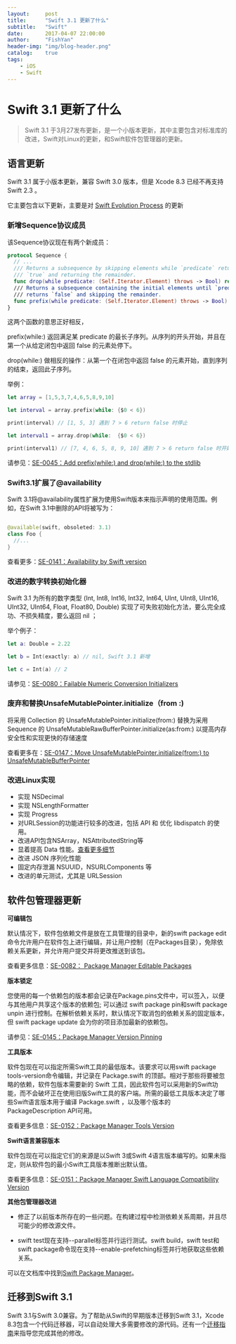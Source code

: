 ```yaml
---
layout:     post
title:      "Swift 3.1 更新了什么"
subtitle:   "Swift"
date:       2017-04-07 22:00:00
author:     "FishYan"
header-img: "img/blog-header.png" 
catalog:    true
tags:
    - iOS
    - Swift
---
```


# Swift 3.1 更新了什么

> Swift 3.1 于3月27发布更新，是一个小版本更新，其中主要包含对标准库的改进，Swift对Linux的更新，和Swift软件包管理器的更新。


## 语言更新

Swift 3.1 属于小版本更新，兼容 Swift 3.0 版本，但是 Xcode 8.3 已经不再支持 Swift 2.3 。

它主要包含以下更新，主要是对 [Swift Evolution Process](https://swift.org/contributing/#participating-in-the-swift-evolution-process) 的更新

### 新增Sequence协议成员

该Sequence协议现在有两个新成员：

```swift
protocol Sequence {
  // ...
  /// Returns a subsequence by skipping elements while `predicate` returns
  /// `true` and returning the remainder.
  func drop(while predicate: (Self.Iterator.Element) throws -> Bool) rethrows -> Self.SubSequence
  /// Returns a subsequence containing the initial elements until `predicate`
  /// returns `false` and skipping the remainder.
  func prefix(while predicate: (Self.Iterator.Element) throws -> Bool) rethrows -> Self.SubSequence
}
```

这两个函数的意思正好相反，

prefix(while:) 返回满足某 predicate 的最长子序列。从序列的开头开始，并且在第一个从给定闭包中返回 false 的元素处停下。

drop(while:) 做相反的操作：从第一个在闭包中返回 false 的元素开始，直到序列的结束，返回此子序列。

举例：
```Swift
let array = [1,5,3,7,4,6,5,8,9,10]

let interval = array.prefix(while: {$0 < 6})

print(interval) // [1, 5, 3] 遇到 7 > 6 return false 时停止

let interval1 = array.drop(while:  {$0 < 6})

print(interval1) // [7, 4, 6, 5, 8, 9, 10] 遇到 7 > 6 return false 时开始
```

请参见：[SE-0045：Add prefix(while:) and drop(while:) to the stdlib](https://github.com/apple/swift-evolution/blob/master/proposals/0045-scan-takewhile-dropwhile.md)

### Swift3.1扩展了@availability
Swift 3.1将@availability属性扩展为使用Swift版本来指示声明的使用范围。例如，在Swift 3.1中删除的API将被写为：

```swift

@available(swift, obsoleted: 3.1)
class Foo {
  //...
}

```
查看更多：[SE-0141：Availability by Swift version](https://github.com/apple/swift-evolution/blob/master/proposals/0141-available-by-swift-version.md)

### 改进的数字转换初始化器
Swift 3.1 为所有的数字类型 (Int, Int8, Int16, Int32, Int64, UInt, UInt8, UInt16, UInt32, UInt64, Float, Float80, Double) 实现了可失败初始化方法，要么完全成功、不损失精度，要么返回 nil ；

举个例子：
```Swift
let a: Double = 2.22

let b = Int(exactly: a) // nil, Swift 3.1 新增

let c = Int(a) // 2
```

请参见：[SE-0080：Failable Numeric Conversion Initializers](https://github.com/apple/swift-evolution/blob/master/proposals/0080-failable-numeric-initializers.md)

### 废弃和替换UnsafeMutablePointer.initialize（from :)

将采用 Collection 的 UnsafeMutablePointer.initialize(from:) 替换为采用 Sequence 的  UnsafeMutableRawBufferPointer.initialize(as:from:) 以提高内存安全性和实现更快的存储速度

查看更多在：[SE-0147：Move UnsafeMutablePointer.initialize(from:) to UnsafeMutableBufferPointer](https://github.com/apple/swift-evolution/blob/master/proposals/0147-move-unsafe-initialize-from.md)


### 改进Linux实现

- 实现 NSDecimal
- 实现 NSLengthFormatter
- 实现 Progress
- 对URLSession的功能进行较多的改进，包括 API 和 优化 libdispatch 的使用。
- 改进API包含NSArray，NSAttributedString等
- 显着提高 Data 性能。[查看更多细节](https://github.com/apple/swift-corelibs-foundation/blob/master/Docs/Performance%20Refinement%20of%20Data.md)
- 改进 JSON 序列化性能
- 固定内存泄漏 NSUUID，NSURLComponents 等
- 改进的单元测试，尤其是 URLSession

## 软件包管理器更新

**可编辑包**

默认情况下，软件包依赖文件是放在工具管理的目录中，新的swift package edit命令允许用户在软件包上进行编辑，并让用户控制（在Packages目录），免除依赖关系更新，并允许用户提交并将更改推送到该包。

查看更多信息：[SE-0082： Package Manager Editable Packages](https://github.com/apple/swift-evolution/blob/master/proposals/0082-swiftpm-package-edit.md)

**版本锁定**

您使用的每一个依赖包的版本都会记录在Package.pins文件中，可以签入，以便与其他用户共享这个版本的依赖包; 可以通过 swift package pin和swift package unpin 进行控制。在解析依赖关系时，默认情况下取消包的依赖关系的固定版本，但 swift package update 会为你的项目添加最新的依赖包。

请参见：[SE-0145：Package Manager Version Pinning](https://github.com/apple/swift-evolution/blob/master/proposals/0145-package-manager-version-pinning.md)

**工具版本**

软件包现在可以指定所需Swift工具的最低版本。该要求可以用swift package tools-version命令编辑，并记录在 Package.swift 的顶部。相对于那些将要被忽略的依赖，软件包版本需要新的 Swift 工具，因此软件包可以采用新的Swift功能，而不会破坏正在使用旧版Swift工具的客户端。所需的最低工具版本决定了哪些Swift语言版本用于编译 Package.swift ，以及哪个版本的 PackageDescription API可用。

查看更多信息：[SE-0152：Package Manager Tools Version](https://github.com/apple/swift-evolution/blob/master/proposals/0152-package-manager-tools-version.md)

**Swift语言兼容版本**

软件包现在可以指定它们的来源是以Swift 3或Swift 4语言版本编写的。如果未指定，则从软件包的最小Swift工具版本推断出默认值。

查看更多信息：[SE-0151：Package Manager Swift Language Compatibility Version](https://github.com/apple/swift-evolution/blob/master/proposals/0151-package-manager-swift-language-compatibility-version.md)

**其他包管理器改进**

- 修正了以前版本所存在的一些问题。在构建过程中检测依赖关系周期，并且尽可能少的修改源文件。

- swift test现在支持--parallel标签并行运行测试。swift build，swift test和swift package命令现在支持--enable-prefetching标签并行地获取这些依赖关系。

可以在文档库中找到[Swift Package Manager](https://github.com/apple/swift-package-manager/tree/swift-3.1-branch/Documentation)。

## 迁移到Swift 3.1

Swift 3.1与Swift 3.0兼容。为了帮助从Swift的早期版本迁移到Swift 3.1，Xcode 8.3包含一个代码迁移器，可以自动处理大多需要修改的源代码。还有一个[迁移指南](https://swift.org/migration-guide/)来指导您完成其他的修改。





